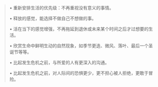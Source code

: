 > •  重新安排生活的优先级：不再重视没有意义的事情。
>
> •  释放的感觉，能选择不做自己不想做的事。
>
> •  活在当下的感觉增强，不再拖延到退休或未来某个时间之后才过想要的生活。
>
> •  欣赏生命中鲜明生动的自然现象，如季节更迭、微风、落叶、最后一个圣诞节等等。
>
> •  比起发生危机之前，与所爱的人有更深入的沟通。
>
> •  比起发生危机之前，对人际间的恐惧更少，更不担心被人拒绝，更敢于冒险。